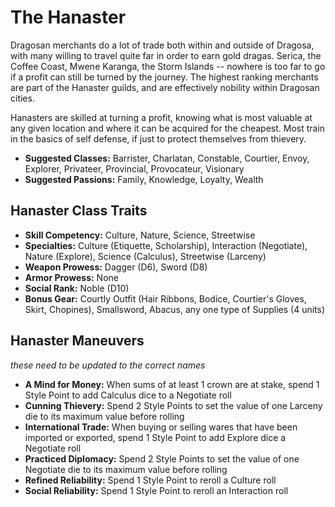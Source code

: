 # The Hanaster

Dragosan merchants do a lot of trade both within and outside of Dragosa,
with many willing to travel quite far in order to earn gold dragas.
Serica, the Coffee Coast, Mwene Karanga, the Storm Islands -- nowhere is
too far to go if a profit can still be turned by the journey. The
highest ranking merchants are part of the Hanaster guilds, and are
effectively nobility within Dragosan cities.

Hanasters are skilled at turning a profit, knowing what is most valuable
at any given location and where it can be acquired for the cheapest.
Most train in the basics of self defense, if just to protect themselves
from thievery.

- **Suggested Classes:** Barrister, Charlatan, Constable, Courtier, Envoy, Explorer, Privateer, Provincial, Provocateur, Visionary
- **Suggested Passions:** Family, Knowledge, Loyalty, Wealth

## Hanaster Class Traits

- **Skill Competency:** Culture, Nature, Science, Streetwise
- **Specialties:** Culture (Etiquette, Scholarship), Interaction (Negotiate), Nature (Explore), Science (Calculus), Streetwise (Larceny)
- **Weapon Prowess:** Dagger (D6), Sword (D8)
- **Armor Prowess:** None
- **Social Rank:** Noble (D10)
- **Bonus Gear:** Courtly Outfit (Hair Ribbons, Bodice, Courtier's Gloves, Skirt, Chopines), Smallsword, Abacus, any one type of Supplies (4 units)

## Hanaster Maneuvers

*these need to be updated to the correct names*

- **A Mind for Money:** When sums of at least 1 crown are at stake, spend 1 Style Point to add Calculus dice to a Negotiate roll
- **Cunning Thievery:** Spend 2 Style Points to set the value of one Larceny die to its maximum value before rolling
- **International Trade:** When buying or selling wares that have been imported or exported, spend 1 Style Point to add Explore dice a Negotiate roll
- **Practiced Diplomacy:** Spend 2 Style Points to set the value of one Negotiate die to its maximum value before rolling
- **Refined Reliability:** Spend 1 Style Point to reroll a Culture roll
- **Social Reliability:** Spend 1 Style Point to reroll an Interaction roll

